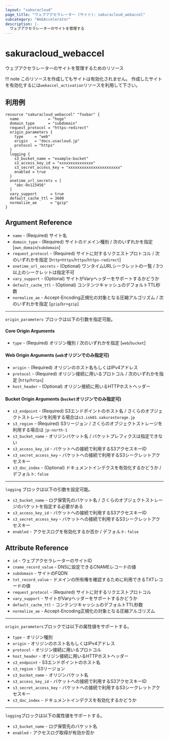 ```yaml
---
layout: "sakuracloud"
page_title: "ウェブアクセラレーター (サイト): sakuracloud_webaccel"
subcategory: "WebAccelerator"
description: |-
  ウェブアクセラレーターのサイトを管理する
---
```


# sakuracloud_webaccel

ウェブアクセラレーターのサイトを管理するためのリソース

!!! note
    このリソースを作成してもサイトは有効化されません。
    作成したサイトを有効化するには`webaccel_activation`リソースを利用して下さい。

## 利用例

```hcl
resource "sakuracloud_webaccel" "foobar" {
  name             = "hoge"
  domain_type      = "subdomain"
  request_protocol = "https-redirect"
  origin_parameters {
    type     = "web"
    origin   = "docs.usacloud.jp"
    protocol = "https"
  }
  logging {
    s3_bucket_name = "example-bucket"
    s3_access_key_id = "xxxxxxxxxxxxxxx"
    s3_secret_access_key = "xxxxxxxxxxxxxxxxxxxxxxx"
    enabled = true
  }
  onetime_url_secrets = [
    "abc-0x123456"
  ]
  vary_support      = true
  default_cache_ttl = 3600
  normalize_ae      = "gzip"
}
```

## Argument Reference

* `name` - (Required) サイト名
* `domain_type` - (Required) サイトのドメイン種別 / 次のいずれかを指定 [`own_domain`/`subdomain`]
* `request_protocol` - (Required) サイトに対するリクエストプロトコル / 次のいずれかを指定 [`http+https`/`https`/`https-redirect`]
* `onetime_url_secrets` - (Optional) ワンタイムURLシークレットの一覧 / 3つ以上のシークレットは指定不可
* `vary_support` - (Optional) サイトがVaryヘッダーをサポートするかどうか
* `default_cache_ttl` - (Optional) コンテンツキャッシュのデフォルトTTL秒数
* `normalize_ae` - Accept-Encoding正規化の対象となる圧縮アルゴリズム / 次のいずれかを指定 [`gzip`/`br+gzip`]

---

`origin_parameters` ブロックは以下の引数を指定可能。

#### Core Origin Arguments

* `type` - (Required) オリジン種別 / 次のいずれかを指定 [`web`/`bucket`]

#### Web Origin Arguments (`web`オリジンでのみ指定可)

* `origin` - (Required) オリジンのホスト名もしくはIPv4アドレス
* `protocol` - (Required) オリジン接続に用いるプロトコル / 次のいずれかを指定 [`http`/`https`]
* `host_header` - (Optional) オリジン接続に用いるHTTPホストヘッダー

#### Bucket Origin Arguments (`bucket`オリジンでのみ指定可)

* `s3_endpoint` - (Required) S3エンドポイントのホスト名 / さくらのオブジェクトストレージを利用する場合は`s3.isk01.sakurastorage.jp`
* `s3_region` - (Required) S3リージョン / さくらのオブジェクトストレージを利用する場合は `jp-north-1` 
* `s3_bucket_name` - オリジンバケット名 / バケットプレフィクスは指定できない
* `s3_access_key_id` - バケットへの接続で利用するS3アクセスキーID
* `s3_secret_access_key` - バケットへの接続で利用するS3シークレットアクセスキー
* `s3_doc_index` - (Optional) ドキュメントインデクスを有効化するかどうか / デフォルト: `false`

---

`logging` ブロックは以下の引数を設定可能。

* `s3_bucket_name` - ログ保管先のバケット名 / さくらのオブジェクトストレージのバケットを指定する必要がある
* `s3_access_key_id` - バケットへの接続で利用するS3アクセスキーID
* `s3_secret_access_key` - バケットへの接続で利用するS3シークレットアクセスキー
* `enabled` - アクセスログを有効化するか否か / デフォルト: `false`

## Attribute Reference

* `id` - ウェブアクセラレーターのサイトID
* `cname_record_value` - DNSに設定できるCNAMEレコードの値
* `subdomain` - サイトのFQDN
* `txt_record_value` - ドメインの所有権を確認するために利用できるTXTレコードの値
* `request_protocol` - (Required) サイトに対するリクエストプロトコル 
* `vary_support` - サイトがVaryヘッダーをサポートするかどうか
* `default_cache_ttl` - コンテンツキャッシュのデフォルトTTL秒数
* `normalize_ae` - Accept-Encoding正規化の対象となる圧縮アルゴリズム

---

`origin_parameters`ブロックでは以下の属性値をサポートする。

* `type` - オリジン種別
* `origin` - オリジンのホスト名もしくはIPv4アドレス
* `protocol` - オリジン接続に用いるプロトコル
* `host_header` - オリジン接続に用いるHTTPホストヘッダー
* `s3_endpoint` - S3エンドポイントのホスト名
* `s3_region` - S3リージョン
* `s3_bucket_name` - オリジンバケット名
* `s3_access_key_id` - バケットへの接続で利用するS3アクセスキーID
* `s3_secret_access_key` - バケットへの接続で利用するS3シークレットアクセスキー
* `s3_doc_index` - ドキュメントインデクスを有効化するかどうか


---

`logging`ブロックは以下の属性値をサポートする。

* `s3_bucket_name` - ログ保管先のバケット名
* `enabled` - アクセスログ取得が有効か否か
